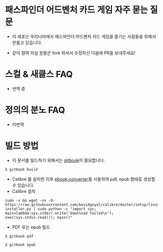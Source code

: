 패스파인더 어드벤처 카드 게임 자주 묻는 질문
=======================================

* 이 레포는 우리나라에서 패스파인더 어드벤처 카드 게임을 즐기는 사람들을 위해서 만들고 있습니다.

* 같이 참여 하실 분들은 fork 하셔서 수정하신 다음에 PR을 보내주세요!

# 스컬 & 새클스 FAQ

* 번역 중

# 정의의 분노 FAQ

* 미번역

# 빌드 방법

* 이 문서를 빌드하기 위해서는 [gitbook](https://github.com/GitbookIO/gitbook)이 필요합니다.

```
$ gitbook build
```

* Calibre 를 설치한 이후 [ebook-converter](http://manual.calibre-ebook.com/cli/ebook-convert.html)를 사용하여 pdf, epub 형태로 생성할 수 있습니다.
 * Calibre 설치
 ```
 sudo -v && wget -nv -O- https://raw.githubusercontent.com/kovidgoyal/calibre/master/setup/linux-installer.py | sudo python -c "import sys; main=lambda:sys.stderr.write('Download failed\n'); exec(sys.stdin.read()); main()"
 ```
 * PDF 또는 epub 빌드 
```
$ gitbook pdf
```
```
$ gitbook epub
```